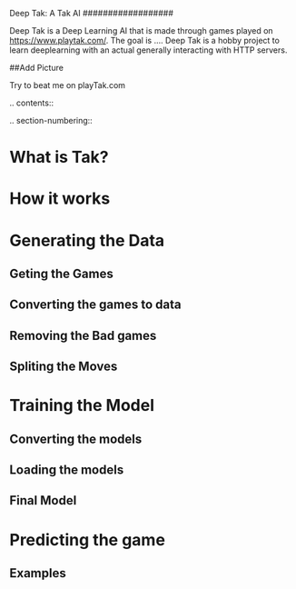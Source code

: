 Deep Tak: A Tak AI
##################

Deep Tak is a Deep Learning AI that is made through games played on https://www.playtak.com/.
The goal is .... Deep Tak is a hobby project to learn deeplearning with an actual 
generally interacting with HTTP servers.


##Add Picture


Try to beat me on playTak.com 

.. contents::

.. section-numbering::

What is Tak?
=============


How it works
============


Generating the Data
===================

Geting the Games
----------------

Converting the games to data
-------------------

Removing the Bad games
---------------------

Spliting the Moves
------------------

Training the Model
==================

Converting the models
---------------------

Loading the models
------------------

Final Model
-----------

Predicting the game
==================

Examples
--------


